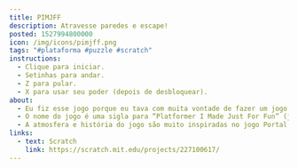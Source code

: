 ```yaml
---
title: PIMJFF
description: Atravesse paredes e escape!
posted: 1527994800000
icon: /img/icons/pimjff.png
tags: "#plataforma #puzzle #scratch"
instructions:
  - Clique para iniciar.
  - Setinhas para andar.
  - Z para pular.
  - X para usar seu poder (depois de desbloquear).
about:
  - Eu fiz esse jogo porque eu tava com muita vontade de fazer um jogo de plataforma. Terminei ele em 2 dias.
  - O nome do jogo é uma sigla para “Platformer I Made Just For Fun” (jogo de plataforma que eu fiz só por diversão).
  - A atmosfera e história do jogo são muito inspiradas no jogo Portal 2, inclusive as músicas são todas desse jogo! Menos a última, que fui eu quem fez.
links:
  - text: Scratch
    link: https://scratch.mit.edu/projects/227100617/
---
```

<scratch url="https://scratch.mit.edu/projects/227100617/"></scratch>